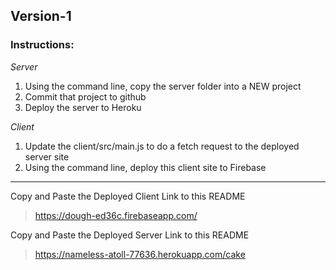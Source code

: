 ## Version-1

### Instructions:

_Server_
1. Using the command line, copy the server folder into a NEW project
1. Commit that project to github
1. Deploy the server to Heroku

_Client_
1.  Update the client/src/main.js to do a fetch request to the deployed server site
1.  Using the command line, deploy this client site to Firebase

<hr>

Copy and Paste the Deployed Client Link to this README
> https://dough-ed36c.firebaseapp.com/

Copy and Paste the Deployed Server Link to this README
> https://nameless-atoll-77636.herokuapp.com/cake
